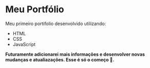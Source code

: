 # Meu Portfólio
  Meu primeiro portifolio desenvolvido utilizando:
  * HTML
  * CSS
  * JavaScript

    
 **Futuramente adicionarei mais informações e desenvolver novas mudanças e atualiazações. Esse é só o começo 🚀.**
#
